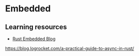 # Embedded

## Learning resources

- [Rust Embedded Blog](https://blog.rust-embedded.org/)

https://blog.logrocket.com/a-practical-guide-to-async-in-rust/
